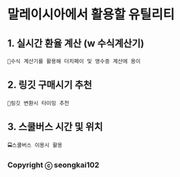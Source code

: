 # 말레이시아에서 활용할 유틸리티

## 1. 실시간 환율 계산 (w 수식계산기)
    🧮수식 계산기를 활용해 더치페이 및 영수증 계산에 용이

## 2. 링깃 구매시기 추천
    💱링깃 변환시 타이밍 추천

## 3. 스쿨버스 시간 및 위치
    🚍스쿨버스 이용시 활용

### Copyright ⓒ seongkai102
